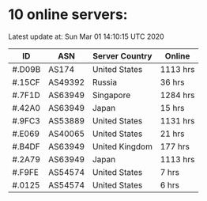 # 10 online servers:

Latest update at: Sun Mar 01 14:10:15 UTC 2020

| ID | ASN | Server Country | Online |
| -- | --- | -------------- | ------ |
| #.D09B | AS174 | United States | 1113 hrs |
| #.15CF | AS49392 | Russia | 36 hrs |
| #.7F1D | AS63949 | Singapore | 1284 hrs |
| #.42A0 | AS63949 | Japan | 15 hrs |
| #.9FC3 | AS53889 | United States | 1131 hrs |
| #.E069 | AS40065 | United States | 21 hrs |
| #.B4DF | AS63949 | United Kingdom | 177 hrs |
| #.2A79 | AS63949 | Japan | 1113 hrs |
| #.F9FE | AS54574 | United States | 7 hrs |
| #.0125 | AS54574 | United States | 6 hrs |

